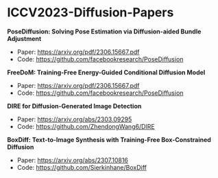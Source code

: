 # ICCV2023-Diffusion-Papers

**PoseDiffusion: Solving Pose Estimation via Diffusion-aided Bundle Adjustment**

- Paper: https://arxiv.org/pdf/2306.15667.pdf
- Code: https://github.com/facebookresearch/PoseDiffusion

**FreeDoM: Training-Free Energy-Guided Conditional Diffusion Model**
- Paper: https://arxiv.org/pdf/2306.15667.pdf
- Code: https://github.com/facebookresearch/PoseDiffusion

**DIRE for Diffusion-Generated Image Detection**
- Paper: https://arxiv.org/abs/2303.09295
- Code: https://github.com/ZhendongWang6/DIRE

**BoxDiff: Text-to-Image Synthesis with Training-Free Box-Constrained Diffusion**
- Paper: https://arxiv.org/abs/2307.10816
- Code: https://github.com/Sierkinhane/BoxDiff

